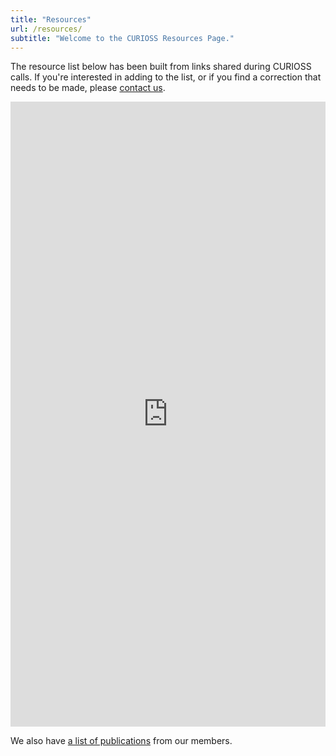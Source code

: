 ```yaml
---
title: "Resources"
url: /resources/
subtitle: "Welcome to the CURIOSS Resources Page."
---
```


The resource list below has been built from links shared during CURIOSS calls. If you're interested in adding to the list, or if you find a correction that needs to be made, please <a href="mailto:info@curioss.org">contact us</a>.

<iframe src="https://docs.google.com/spreadsheets/d/1mJa_rCzj6kcvOIkwRfyWMognAXAjIrFv/pubhtml?widget=true&amp;headers=false" frameborder="0" height="1000" width="100%"></iframe>

We also have [a list of publications](/resources/publications) from our members.